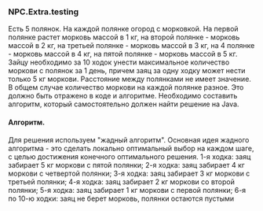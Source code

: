 ### NPC.Extra.testing
Есть 5 полянок. На каждой полянке огород с морковкой. На первой полянке растет морковь массой в 1 кг, 
на второй полянке - морковь массой в 2 кг, на третьей полянке - морковь массой в 3 кг, 
на 4 полянке - морковь массой в 4 кг, на пятой полянке - морковь массой в 5 кг. 
Зайцу необходимо за 10 ходок унести максимальное количество моркови с полянок за 1 день, 
причем заяц за одну ходку может нести только 5 кг моркови. Расстояние между полянками не имеет значение. 
В общем случае количество моркови на каждой полянке разное. Это должно быть отражено в коде и алгоритме. 
Необходимо составить алгоритм, который самостоятельно должен найти решение на Java.

#### Алгоритм.

Для решения используем "жадный алгоритм". Основная идея жадного алгоритма - это сделать локально 
оптимальный выбор на каждом шаге, с целью достижения конечного оптимального решения.
1-я ходка: заяц забирает 5 кг моркови с пятой полянки;
2-я ходка: заяц забирает 4 кг моркови с четвертой полянки;
3-я ходка: заяц забирает 3 кг моркови с третьей полянки;
4-я ходка: заяц забирает 2 кг моркови со второй полянки;
5-я ходка: заяц забирает 1 кг моркови с первой полянки;
6-я по 10-ю ходки: заяц не берет морковь, полянки остаются пустыми
